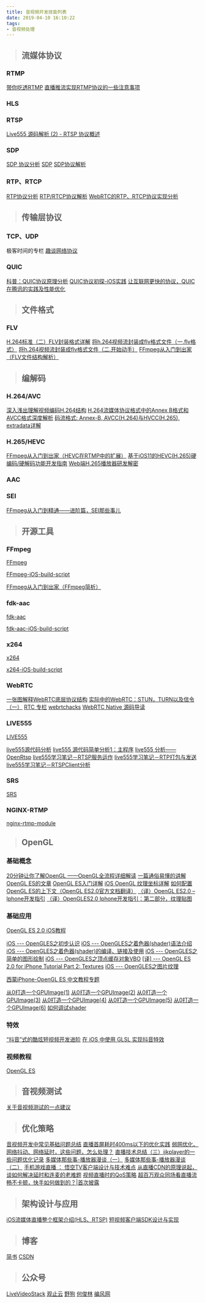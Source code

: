 ```yaml
---
title: 音视频开发技能列表
date: 2019-04-10 16:10:22
tags:
- 音视频处理
---
```


> ## 流媒体协议

### RTMP

[带你吃透RTMP](https://www.jianshu.com/p/b2144f9bbe28)
[直播推流实现RTMP协议的一些注意事项](https://www.jianshu.com/p/00aceabce944)

<!-- more -->

### HLS

### RTSP

[Live555 源码解析 (2) - RTSP 协议概述](https://juejin.im/entry/59269396a0bb9f0057c5c65e)

### SDP

[SDP 协议分析](https://www.cnblogs.com/qingquan/archive/2011/08/02/2125585.html)
[SDP](https://zouhualong.oschina.io/pages/blog/voip/VoIP-SIP-SDP)
[SDP协议解析](https://blog.csdn.net/machh/article/details/51873690)

### RTP、RTCP

[RTP协议分析](https://blog.csdn.net/bripengandre/article/details/2238818)
[RTP/RTCP协议解析](https://blog.csdn.net/machh/article/details/51868569)
[WebRTC的RTP、RTCP协议实现分析](https://mp.weixin.qq.com/s/Or7nhl2pGkSgQZwLhl5U3Q)


> ## 传输层协议

### TCP、UDP

极客时间的专栏 [趣谈网络协议](https://time.geekbang.org/column/intro/100007101?utm_term=zeusAQ46L&utm_source=weibo&utm_medium=liaoxuefeng&utm_campaign=164-presell&utm_content=weibo)

### QUIC

[科普：QUIC协议原理分析](https://mp.weixin.qq.com/s/_RAXrlGPeN_3D6dhJFf6Qg)
[QUIC协议初探-iOS实践](https://mp.weixin.qq.com/s/NbewZ1NU49qSjIcdFrpotw)
[让互联网更快的协议，QUIC在腾讯的实践及性能优化](https://mp.weixin.qq.com/s/_RAXrlGPeN_3D6dhJFf6Qg)


> ## 文件格式

### FLV

[H.264标准（二）FLV封装格式详解](https://blog.csdn.net/hejjunlin/article/details/73322063)
[将h.264视频流封装成flv格式文件（一.flv格式）](http://blog.csdn.net/yeyumin89/article/details/7932368)
[将h.264视频流封装成flv格式文件（二.开始动手）](http://blog.csdn.net/yeyumin89/article/details/7932431)
[FFmpeg从入门到出家（FLV文件结构解析）](https://www.jianshu.com/p/d68d6efe8230)


> ## 编解码

### H.264/AVC

[深入浅出理解视频编码H.264结构](https://blog.csdn.net/Ch97CKd/article/details/78237080)
[H.264流媒体协议格式中的Annex B格式和AVCC格式深度解析](https://blog.csdn.net/romantic_energy/article/details/50508332)
[码流格式: Annex-B, AVCC(H.264)与HVCC(H.265), extradata详解](https://blog.csdn.net/yue_huang/article/details/75126155)

### H.265/HEVC

[FFmpeg从入门到出家（HEVC在RTMP中的扩展）](https://www.jianshu.com/p/dd5907ccc1a1)
[基于iOS11的HEVC(H.265)硬编码/硬解码功能开发指南](https://www.jianshu.com/p/cb93e618e041)
[Web端H.265播放器研发解密](http://taobaofed.org/blog/2019/03/18/web-player-h265)

### AAC

### SEI

[FFmpeg从入门到精通——进阶篇，SEI那些事儿](https://www.jianshu.com/p/fa018c403a0a)

> ## 开源工具

### FFmpeg

[FFmpeg](https://github.com/FFmpeg/FFmpeg)

[FFmpeg-iOS-build-script](https://github.com/kewlbear/FFmpeg-iOS-build-script)

[FFmpeg从入门到出家（FFmpeg简析）](https://www.jianshu.com/p/aae7af2d9bd1)

### fdk-aac

[fdk-aac](https://sourceforge.net/projects/opencore-amr/files/fdk-aac)

[fdk-aac-iOS-build-script](https://github.com/kewlbear/fdk-aac-build-script-for-iOS)

### x264

[x264](https://www.videolan.org/developers/x264.html)

[x264-iOS-build-script](https://github.com/kewlbear/x264-ios)

### WebRTC

[一张图解释WebRTC底层协议结构](https://mp.weixin.qq.com/s/H3YOpvB2Jq-YedgjRvwf1g)
[实际中的WebRTC：STUN，TURN以及信令（一）](https://webrtc.org.cn/real-world-webrtc-1)
[RTC 专栏](https://www.cnblogs.com/lingyunhu)
[webrtchacks](https://webrtchacks.com)
[WebRTC Native 源码导读](https://blog.piasy.com/index.html)

### LIVE555

[LIVE555](https://github.com/rgaufman/live555)

[live555源代码分析](https://blog.csdn.net/leixiaohua1020/article/details/12235615)
[live555 源代码简单分析1：主程序](https://blog.csdn.net/leixiaohua1020/article/details/12022409)
[live555 分析—— OpenRtsp](https://blog.csdn.net/leixiaohua1020/article/details/12748025)
[live555学习笔记－RTSP服务运作](https://blog.csdn.net/leixiaohua1020/article/details/11850907)
[live555学习笔记－RTP打包与发送](https://blog.csdn.net/leixiaohua1020/article/details/11850969)
[live555学习笔记－RTSPClient分析](https://blog.csdn.net/leixiaohua1020/article/details/11851311)

### SRS

[SRS](https://github.com/ossrs/srs)

### NGINX-RTMP

[nginx-rtmp-module](https://github.com/arut/nginx-rtmp-module)


> ## OpenGL

### 基础概念

[20分钟让你了解OpenGL ——OpenGL全流程详细解读](https://mp.weixin.qq.com/s/B4GxcNz9bybC6aUcnclVLw)
[一篇通俗易懂的讲解OpenGL ES的文章](https://www.cnblogs.com/salam/archive/2016/01/08/5113572.html)
[OpenGL ES入门详解](http://blog.csdn.net/wangyuchun_799/article/details/7736928)
[iOS OpenGL 纹理坐标详解](https://blog.csdn.net/jeffasd/article/details/52152956)
[如何配置OpenGL ES的上下文（OpenGL ES2.0官方文档翻译）](https://blog.csdn.net/mengtnt/article/details/7773279)
[（译）OpenGL ES2.0 – Iphone开发指引](http://www.cnblogs.com/andyque/archive/2011/08/08/2131019.html)
[（译）OpenGLES2.0 Iphone开发指引：第二部分，纹理贴图](http://www.cnblogs.com/zilongshanren/archive/2011/09/02/2155061.html)

### 基础应用

[OpenGL ES 2.0 iOS教程](http://blog.csdn.net/column/details/opengl-es2-ios.html)

[iOS --- OpenGLES之初步认识](https://blog.csdn.net/icetime17/article/details/50429658)
[iOS --- OpenGLES之着色器(shader)语法介绍](https://blog.csdn.net/icetime17/article/details/50436927)
[iOS --- OpenGLES之着色器(shader)的编译、链接及使用](https://blog.csdn.net/icetime17/article/details/50451752)
[iOS --- OpenGLES之简单的图形绘制](https://blog.csdn.net/icetime17/article/details/50451954)
[iOS --- OpenGLES之顶点缓存对象VBO](https://blog.csdn.net/icetime17/article/details/50491271)
[[译] --- OpenGL ES 2.0 for iPhone Tutorial Part 2: Textures](https://blog.csdn.net/icetime17/article/details/50493548)
[iOS --- OpenGLES之图片纹理](https://blog.csdn.net/icetime17/article/details/50993655)

[西蒙iPhone-OpenGL ES 中文教程专题](http://www.cocoachina.com/special/2010/0126/404.html)

[从0打造一个GPUImage(1)](https://zhuanlan.zhihu.com/p/29795080)
[从0打造一个GPUImage(2)](https://zhuanlan.zhihu.com/p/29868128)
[从0打造一个GPUImage(3)](https://zhuanlan.zhihu.com/p/30212530)
[从0打造一个GPUImage(4)](https://zhuanlan.zhihu.com/p/31202175)
[从0打造一个GPUImage(5)](https://zhuanlan.zhihu.com/p/32194345)
[从0打造一个GPUImage(6)](https://zhuanlan.zhihu.com/p/32695857)
[如何调试shader](https://zhuanlan.zhihu.com/p/32443564)

### 特效

[“抖音”式的酷炫短视频开发进阶](https://blog.csdn.net/vn9plgzvnps1522s82g/article/details/79124926)
[在 iOS 中使用 GLSL 实现抖音特效](https://mp.weixin.qq.com/s/YWqejVy8q8qPzhDfljCHDw)

### 视频教程

[OpenGL ES](http://ke.jikexueyuan.com/xilie/74)

> ## 音视频测试

[关于音视频测试的一点建议](https://segmentfault.com/a/1190000011327421)


> ## 优化策略

[音视频开发中常见基础问题总结](https://blog.csdn.net/hejjunlin/article/details/54962205)
[直播首屏耗时400ms以下的优化实践](https://blog.csdn.net/hejjunlin/article/details/84339858)
[弱网优化、网络抖动、网络延时，这些问题，怎么处理？](https://blog.csdn.net/Ch97CKd/article/details/84207136)
[直播技术总结（三）ijkplayer的一些问题优化记录](https://blog.csdn.net/hejjunlin/article/details/57075026)
[多媒体那些事-播放器漫谈（一）](https://mp.weixin.qq.com/s/304lgfYM3EK7j6AK1FhyPQ?)
[多媒体那些事-播放器漫谈（二）](https://mp.weixin.qq.com/s/N9EEW0D0aSRIgWbli1gBtw)
[手机游戏直播 ： 悟空TV客户端设计与技术难点](https://weibo.com/ttarticle/p/show?id=2309404027497137235962)
[从直播CDN的原理说起，谈如何解决延时和连麦的老难题](https://blog.csdn.net/Guofengpu/article/details/78513984)
[视频直播时的QoS策略](https://blog.csdn.net/Guofengpu/article/details/79228778)
[超百万观众同场看直播流畅不卡顿，快手如何做到的？|首次披露](https://blog.csdn.net/Guofengpu/article/details/78432360)


> ## 架构设计与应用

[iOS流媒体直播整个框架介绍(HLS、RTSP)](https://blog.csdn.net/u014773226/article/details/51736374)
[短视频客户端SDK设计与实现](https://mp.weixin.qq.com/s?__biz=MzU1NTEzOTM5Mw==&mid=2247484951&amp;idx=1&amp;sn=d74802ff389a4d7e4cbf2cbfce53ed96&source=41#wechat_redirect)


> ## 博客

[简书](https://www.jianshu.com/users/86315de37fb0/following)
[CSDN](https://i.csdn.net/#/uc/follow-list)


> ## 公众号

[LiveVideoStack](https://mp.weixin.qq.com/s/vz_P617A4ru-gysBoLzkxg)
[观止云](https://mp.weixin.qq.com/s/KEVzepq7TpRy63dulWw7QA)
[野狗](https://mp.weixin.qq.com/s/UX0kVSca_b83Jyefg5UpoA)
[何俊林](https://mp.weixin.qq.com/s/HwT7ErIXJGg9hsgJtP_dDQ)
[编风网](https://mp.weixin.qq.com/s/MtbaL4D9g23WfZS9uS_zeA)



